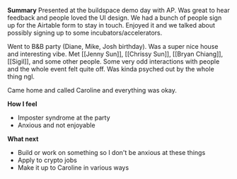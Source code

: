 **Summary**
Presented at the buildspace demo day with AP. Was great to hear feedback and people loved the UI design. We had a bunch of people sign up for the Airtable form to stay in touch. Enjoyed it and we talked about possibly signing up to some incubators/accelerators.

Went to B&B party (Diane, Mike, Josh birthday). Was a super nice house and interesting vibe. Met [[Jenny Sun]], [[Chrissy Sun]], [[Bryan Chiang]], [[Sigil]], and some other people. Some very odd interactions with people and the whole event felt quite off. Was kinda psyched out by the whole thing ngl.

Came home and called Caroline and everything was okay.

**How I feel**
- Imposter syndrome at the party
- Anxious and not enjoyable

**What next**
- Build or work on something so I don't be anxious at these things
- Apply to crypto jobs
- Make it up to Caroline in various ways